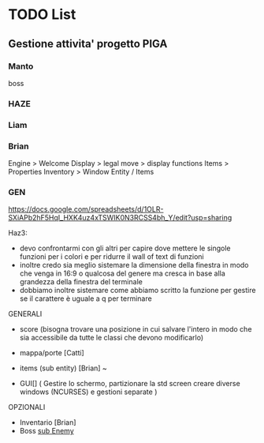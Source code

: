 # TODO List

## Gestione attivita' progetto PIGA

### Manto

boss

### HAZE

### Liam

### Brian

Engine > Welcome Display > legal move > display functions
Items > Properties
Inventory > Window
Entity / Items

### GEN

<https://docs.google.com/spreadsheets/d/1OLR-SXiAPb2hF5HqI_HXK4uz4xTSWIK0N3RCSS4bh_Y/edit?usp=sharing>

Haz3:

- devo confrontarmi con gli altri per capire dove mettere le singole funzioni per i colori e per ridurre il wall of text di funzioni
- inoltre credo sia meglio sistemare la dimensione della finestra in modo che venga in 16:9 o qualcosa del genere ma cresca in base alla grandezza della finestra del terminale
- dobbiamo inoltre sistemare come abbiamo scritto la funzione per gestire se il carattere è uguale a q per terminare

GENERALI

- score (bisogna trovare una posizione in cui salvare l'intero in modo che sia accessibile da tutte le classi che devono modificarlo)

- mappa/porte [Catti]
- items (sub entity) [Brian] ~
- GUI[] (
 Gestire lo schermo, partizionare la std screen
 creare diverse windows (NCURSES) e gestioni separate
)


OPZIONALI

- Inventario [Brian]
- Boss [sub Enemy](Manto)
